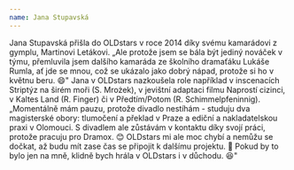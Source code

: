 ```yaml
---
name: Jana Stupavská
---
```


Jana Stupavská přišla do OLDstars v roce 2014 díky svému kamarádovi z gymplu, Martinovi Letákovi. „Ale protože jsem se bála být jediný nováček v týmu, přemluvila jsem dalšího kamaráda ze školního dramaťáku Lukáše Rumla, ať jde se mnou, což se ukázalo jako dobrý nápad, protože si ho v květnu beru. 😄" Jana  v OLDstars nazkoušela role například v inscenacích Striptýz na širém moři (S. Mrożek), v jevištní adaptaci filmu Naprostí cizinci, v Kaltes Land (R. Finger) či v Předtím/Potom (R. Schimmelpfeninnig). „Momentálně mám pauzu, protože divadlo nestíhám - studuju dva magisterské obory: tlumočení a překlad v Praze a ediční a nakladatelskou praxi v Olomouci.  S divadlem ale zůstávám v kontaktu díky svojí práci, protože pracuju pro Dramox. 😊 OLDstars mi ale moc chybí a nemůžu se dočkat, až budu mít zase čas se připojit k dalšímu projektu. 🥰 Pokud by to bylo jen na mně, klidně bych hrála v OLDstars i v důchodu. 😆"
